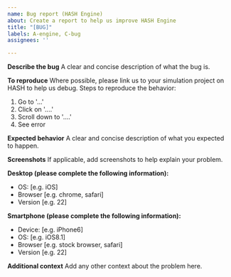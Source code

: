 ```yaml
---
name: Bug report (HASH Engine)
about: Create a report to help us improve HASH Engine
title: "[BUG]"
labels: A-engine, C-bug
assignees: ''

---
```


**Describe the bug**
A clear and concise description of what the bug is.

**To reproduce**
Where possible, please link us to your simulation project on HASH to help us debug. Steps to reproduce the behavior:
1. Go to '...'
2. Click on '....'
3. Scroll down to '....'
4. See error

**Expected behavior**
A clear and concise description of what you expected to happen.

**Screenshots**
If applicable, add screenshots to help explain your problem.

**Desktop (please complete the following information):**
 - OS: [e.g. iOS]
 - Browser [e.g. chrome, safari]
 - Version [e.g. 22]

**Smartphone (please complete the following information):**
 - Device: [e.g. iPhone6]
 - OS: [e.g. iOS8.1]
 - Browser [e.g. stock browser, safari]
 - Version [e.g. 22]

**Additional context**
Add any other context about the problem here.
